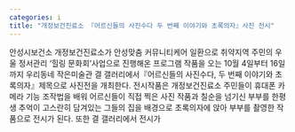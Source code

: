 ```yaml
---
categories: i
title: "개정보건진료소 『어르신들의 사진수다 두 번째 이야기와 초록의자』사진 전시"
---
```

안성시보건소 개정보건진료소가 안성맞춤 커뮤니티케어 일환으로 취약지역 주민의 우울 정서관리 ‘힐링 문화회’사업으로 진행해온 프로그램 작품을 오는 10월 4일부터 16일까지 우리동네 작은미술관 결 갤러리에서『어르신들의 사진수다, 두 번째 이야기와 초록의자』제목으로 사진전을 개최한다. 전시작품은 개정보건진료소 주민들이 휴대폰 카메라 기능 조작법을 배워 어르신들이 직접 찍은 사진 작품과 칠순을 넘기신 부부를 한평생 추억이 고스란히 담겨있는 그들의 집을 배경으로 초록의자에 앉아 부부를 촬영한 작품으로 전시가 된다. 또한 결 갤러리에서 전시가